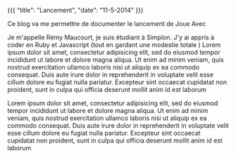 {{{
  "title": "Lancement",
  "date": "11-5-2014"
}}}

Ce blog va me permettre de documenter le lancement de Joue Avec 

Je m'appelle Rémy Maucourt, je suis étudiant à Simplon. J'y ai appris à coder en Ruby et Javascript (tout en gardant une modestie totale )
Lorem ipsum dolor sit amet, consectetur adipisicing elit, sed do eiusmod tempor incididunt ut labore et dolore magna aliqua. Ut enim ad minim veniam, quis nostrud <!--more--> exercitation ullamco laboris nisi ut aliquip ex ea commodo consequat. Duis aute irure dolor in reprehenderit in voluptate velit esse cillum dolore eu fugiat nulla pariatur. Excepteur sint occaecat cupidatat non proident, sunt in culpa qui officia deserunt mollit anim id est laborum

Lorem ipsum dolor sit amet, consectetur adipisicing elit, sed do eiusmod tempor incididunt ut labore et dolore magna aliqua. Ut enim ad minim veniam, quis nostrud exercitation ullamco laboris nisi ut aliquip ex ea commodo consequat. Duis aute irure dolor in reprehenderit in voluptate velit esse cillum dolore eu fugiat nulla pariatur. Excepteur sint occaecat cupidatat non proident, sunt in culpa qui officia deserunt mollit anim id est laborum